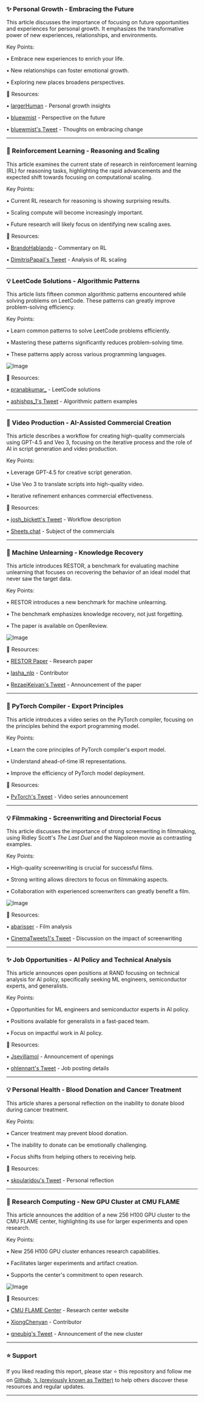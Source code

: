 ### ✨ Personal Growth - Embracing the Future

This article discusses the importance of focusing on future opportunities and experiences for personal growth.  It emphasizes the transformative power of new experiences, relationships, and environments.

Key Points:

•  Embrace new experiences to enrich your life.


•  New relationships can foster emotional growth.


•  Exploring new places broadens perspectives.


🔗 Resources:

• [largerHuman](https://x.com/largerHuman) -  Personal growth insights


• [bluewmist](https://x.com/bluewmist) - Perspective on the future


• [bluewmist's Tweet](https://x.com/bluewmist/status/1927395681318162827) -  Thoughts on embracing change



---

### 🤖 Reinforcement Learning - Reasoning and Scaling

This article examines the current state of research in reinforcement learning (RL) for reasoning tasks, highlighting the rapid advancements and the expected shift towards focusing on computational scaling.

Key Points:

•  Current RL research for reasoning is showing surprising results.


•  Scaling compute will become increasingly important.


•  Future research will likely focus on identifying new scaling axes.



🔗 Resources:

• [BrandoHablando](https://x.com/BrandoHablando) -  Commentary on RL


• [DimitrisPapail's Tweet](https://x.com/DimitrisPapail/status/1927175020867940641) - Analysis of RL scaling


---

### 💡 LeetCode Solutions - Algorithmic Patterns

This article lists fifteen common algorithmic patterns encountered while solving problems on LeetCode.  These patterns can greatly improve problem-solving efficiency.

Key Points:

•  Learn common patterns to solve LeetCode problems efficiently.


•  Mastering these patterns significantly reduces problem-solving time.


•  These patterns apply across various programming languages.



![Image](https://pbs.twimg.com/media/Gr4Hpp7XcAA2r4V?format=png&name=small)

🔗 Resources:

• [pranabkumar_](https://x.com/pranabkumar_) -  LeetCode solutions


• [ashishps_1's Tweet](https://x.com/ashishps_1/status/1926986772438806659) -  Algorithmic pattern examples


---

### 🚀 Video Production - AI-Assisted Commercial Creation

This article describes a workflow for creating high-quality commercials using GPT-4.5 and Veo 3, focusing on the iterative process and the role of AI in script generation and video production.

Key Points:

•  Leverage GPT-4.5 for creative script generation.


•  Use Veo 3 to translate scripts into high-quality video.


•  Iterative refinement enhances commercial effectiveness.



🔗 Resources:

• [josh_bickett's Tweet](https://x.com/josh_bickett/status/1927477577221820734) - Workflow description


• [Sheets.chat](http://Sheets.chat) -  Subject of the commercials


---

### 🤖 Machine Unlearning - Knowledge Recovery

This article introduces RESTOR, a benchmark for evaluating machine unlearning that focuses on recovering the behavior of an ideal model that never saw the target data.


Key Points:

•  RESTOR introduces a new benchmark for machine unlearning.


•  The benchmark emphasizes knowledge recovery, not just forgetting.


•  The paper is available on OpenReview.



![Image](https://pbs.twimg.com/media/Gr5njpXXUAAntFt?format=jpg&name=small)

🔗 Resources:

• [RESTOR Paper](https://openreview.net/pdf?id=BbwlJpNXgW…) -  Research paper


• [lasha_nlp](https://x.com/lasha_nlp) -  Contributor


• [RezaeiKeivan's Tweet](https://x.com/RezaeiKeivan/status/1927092345205301275) -  Announcement of the paper



---

### 🤖 PyTorch Compiler - Export Principles

This article introduces a video series on the PyTorch compiler, focusing on the principles behind the export programming model.

Key Points:

•  Learn the core principles of PyTorch compiler's export model.


•  Understand ahead-of-time IR representations.


•  Improve the efficiency of PyTorch model deployment.



🔗 Resources:

• [PyTorch's Tweet](https://x.com/PyTorch/status/1927446617000472740) - Video series announcement



---

### 💡 Filmmaking - Screenwriting and Directorial Focus

This article discusses the importance of strong screenwriting in filmmaking, using Ridley Scott's *The Last Duel* and the Napoleon movie as contrasting examples.

Key Points:

•  High-quality screenwriting is crucial for successful films.


•  Strong writing allows directors to focus on filmmaking aspects.


•  Collaboration with experienced screenwriters can greatly benefit a film.



![Image](https://pbs.twimg.com/amplify_video_thumb/1927453590311813120/img/Nh0cwD0cNKyOYT8b.jpg)

🔗 Resources:

• [abarisser](https://x.com/abarisser) - Film analysis


• [CinemaTweets1's Tweet](https://x.com/CinemaTweets1/status/1927453899813777526) -  Discussion on the impact of screenwriting


---

### ✨ Job Opportunities - AI Policy and Technical Analysis

This article announces open positions at RAND focusing on technical analysis for AI policy, specifically seeking ML engineers, semiconductor experts, and generalists.

Key Points:

•  Opportunities for ML engineers and semiconductor experts in AI policy.


•  Positions available for generalists in a fast-paced team.


•  Focus on impactful work in AI policy.


🔗 Resources:


• [Jsevillamol](https://x.com/Jsevillamol) -  Announcement of openings


• [ohlennart's Tweet](https://x.com/ohlennart/status/1927401091924107421) -  Job posting details



---

### 💡 Personal Health - Blood Donation and Cancer Treatment

This article shares a personal reflection on the inability to donate blood during cancer treatment.

Key Points:

•  Cancer treatment may prevent blood donation.


•  The inability to donate can be emotionally challenging.


•  Focus shifts from helping others to receiving help.



🔗 Resources:

• [skoularidou's Tweet](https://x.com/skoularidou/status/1927463205288263894) - Personal reflection



---

### 🚀 Research Computing - New GPU Cluster at CMU FLAME

This article announces the addition of a new 256 H100 GPU cluster to the CMU FLAME center, highlighting its use for larger experiments and open research.

Key Points:

•  New 256 H100 GPU cluster enhances research capabilities.


•  Facilitates larger experiments and artifact creation.


•  Supports the center's commitment to open research.


![Image](https://pbs.twimg.com/media/Gr-OCERXYAIDWX2?format=jpg&name=small)

🔗 Resources:

• [CMU FLAME Center](https://cmu.edu/flame/) -  Research center website


• [XiongChenyan](https://x.com/XiongChenyan) - Contributor


• [gneubig's Tweet](https://x.com/gneubig/status/1927435643476381848) -  Announcement of the new cluster


---

### ⭐️ Support

If you liked reading this report, please star ⭐️ this repository and follow me on [Github](https://github.com/Drix10), [𝕏 (previously known as Twitter)](https://x.com/DRIX_10_) to help others discover these resources and regular updates.

---